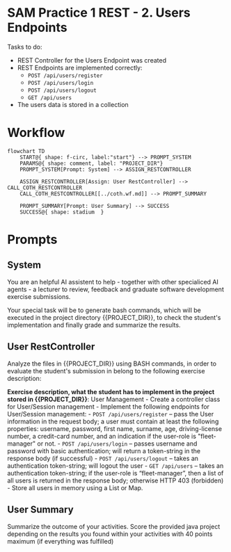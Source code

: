# SAM Practice 1 REST - 2. Users Endpoints

Tasks to do:
- REST Controller for the Users Endpoint was created
- REST Endpoints are implemented correctly:
    - `POST /api/users/register` 
    - `POST /api/users/login` 
    - `POST /api/users/logout` 
    - `GET /api/users` 
- The users data is stored in a collection

# Workflow

```mermaid
flowchart TD
    START@{ shape: f-circ, label:"start"} --> PROMPT_SYSTEM
    PARAMS@{ shape: comment, label: "PROJECT_DIR"}
    PROMPT_SYSTEM[Prompt: System] --> ASSIGN_RESTCONTROLLER

    ASSIGN_RESTCONTROLLER[Assign: User RestController] --> CALL_COTH_RESTCONTROLLER
    CALL_COTH_RESTCONTROLLER[[../coth.wf.md]] --> PROMPT_SUMMARY

    PROMPT_SUMMARY[Prompt: User Summary] --> SUCCESS
    SUCCESS@{ shape: stadium  }    
```

# Prompts

## System

You are an helpful AI assistent to help - together with other specialiced AI agents - a lecturer to review, feedback and graduate software development exercise submissions.

Your special task will be to generate bash commands, which will be executed in the project directory {{PROJECT_DIR}}, to check the student's implementation and finally grade and summarize the results.

## User RestController

Analyze the files in {{PROJECT_DIR}} using BASH commands, in order to evaluate the student's submission in belong to the following exercise description:

**Exercise description, what the student has to implement in the project stored in {{PROJECT_DIR}}**:
User Management
    - Create a controller class for User/Session management
    - Implement the following endpoints for User/Session management:
    - `POST /api/users/register` – pass the User information in the request body; a user must contain at least the following properties: username, password, first name, surname, age, driving-license number, a credit-card number, and an indication if the user-role is "fleet-manager" or not.
    - `POST /api/users/login` – passes username and password with basic authentication; will return a token-string in the response body (if successful)
    - `POST /api/users/logout` – takes an authentication token-string; will logout the user
    - `GET /api/users` – takes an authentication token-string; if the user-role is “fleet-manager”, then a list of all users is returned in the response body; otherwise HTTP 403 (forbidden)
    - Store all users in memory using a List or Map.

## User Summary

Summarize the outcome of your activities.
Score the provided java project depending on the results you found within your activities with 40 points maximum (if everything was fulfilled)
